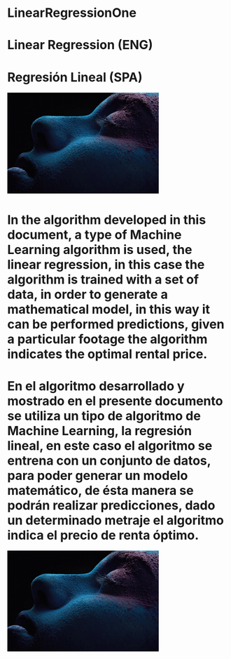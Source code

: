 # LinearRegressionOne

# Linear Regression (ENG)

# Regresión Lineal  (SPA)

![](facemov.gif)



# In the algorithm developed in this document, a type of Machine Learning algorithm is used, the linear regression, in this case the algorithm is trained with a set of data, in order to generate a mathematical model, in this way it can be performed predictions, given a particular footage the algorithm indicates the optimal rental price.

# En el algoritmo desarrollado y mostrado en el presente documento se utiliza un tipo de algoritmo de  Machine Learning, la regresión lineal, en este caso el algoritmo se entrena con un conjunto de datos, para poder generar un modelo matemático, de ésta manera se podrán realizar predicciones, dado un determinado metraje el algoritmo indica el precio de renta óptimo.

![](face_mov.png)
